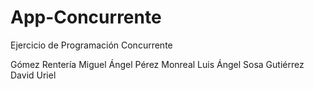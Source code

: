 # App-Concurrente
Ejercicio de Programación Concurrente

Gómez Rentería Miguel Ángel
Pérez Monreal Luis Ángel
Sosa Gutiérrez David Uriel
